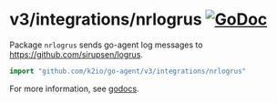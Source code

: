# v3/integrations/nrlogrus [![GoDoc](https://godoc.org/github.com/k2io/go-agent/v3/integrations/nrlogrus?status.svg)](https://godoc.org/github.com/k2io/go-agent/v3/integrations/nrlogrus)

Package `nrlogrus` sends go-agent log messages to https://github.com/sirupsen/logrus.

```go
import "github.com/k2io/go-agent/v3/integrations/nrlogrus"
```

For more information, see
[godocs](https://godoc.org/github.com/k2io/go-agent/v3/integrations/nrlogrus).
